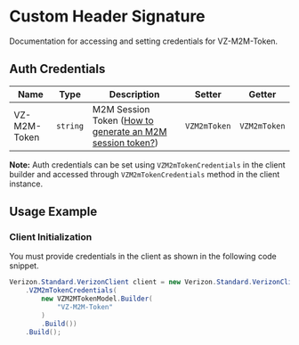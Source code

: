 
# Custom Header Signature



Documentation for accessing and setting credentials for VZ-M2M-Token.

## Auth Credentials

| Name | Type | Description | Setter | Getter |
|  --- | --- | --- | --- | --- |
| VZ-M2M-Token | `string` | M2M Session Token ([How to generate an M2M session token?]($e/Session%20Management/StartConnectivityManagementSession)) | `VZM2mToken` | `VZM2mToken` |



**Note:** Auth credentials can be set using `VZM2mTokenCredentials` in the client builder and accessed through `VZM2mTokenCredentials` method in the client instance.

## Usage Example

### Client Initialization

You must provide credentials in the client as shown in the following code snippet.

```csharp
Verizon.Standard.VerizonClient client = new Verizon.Standard.VerizonClient.Builder()
    .VZM2mTokenCredentials(
        new VZM2MTokenModel.Builder(
            "VZ-M2M-Token"
        )
        .Build())
    .Build();
```


